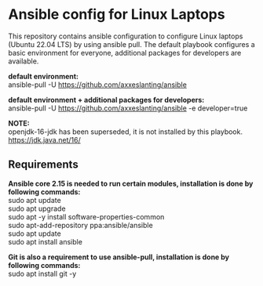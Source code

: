 # Ansible config for Linux Laptops
This repository contains ansible configuration to configure Linux laptops (Ubuntu 22.04 LTS) by using ansible pull.
The default playbook configures a basic environment for everyone, additional packages for developers are available.

**default environment:**\
ansible-pull -U https://github.com/axxeslanting/ansible

**default environment + additional packages for developers:**\
ansible-pull -U https://github.com/axxeslanting/ansible -e developer=true

**NOTE:**\
openjdk-16-jdk has been superseded, it is not installed by this playbook.\
https://jdk.java.net/16/

## Requirements
**Ansible core 2.15 is needed to run certain modules, installation is done by following commands:**\
sudo apt update\
sudo apt upgrade\
sudo apt -y install software-properties-common\
sudo apt-add-repository ppa:ansible/ansible\
sudo apt update\
sudo apt install ansible

**Git is also a requirement to use ansible-pull, installation is done by following commands:**\
sudo apt install git -y